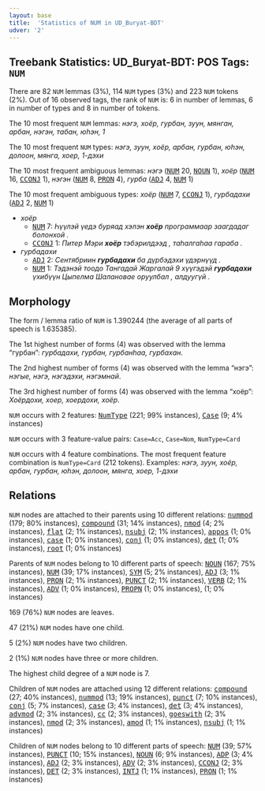 ```yaml
---
layout: base
title:  'Statistics of NUM in UD_Buryat-BDT'
udver: '2'
---
```


## Treebank Statistics: UD_Buryat-BDT: POS Tags: `NUM`

There are 82 `NUM` lemmas (3%), 114 `NUM` types (3%) and 223 `NUM` tokens (2%).
Out of 16 observed tags, the rank of `NUM` is: 6 in number of lemmas, 6 in number of types and 8 in number of tokens.

The 10 most frequent `NUM` lemmas: <em>нэгэ, хоёр, гурбан, зуун, мянган, арбан, нэгэн, табан, юһэн, 1</em>

The 10 most frequent `NUM` types:  <em>нэгэ, зуун, хоёр, арбан, гурбан, юһэн, долоон, мянга, хоер, 1-дэхи</em>

The 10 most frequent ambiguous lemmas: <em>нэгэ</em> (<tt><a href="bxr_bdt-pos-NUM.html">NUM</a></tt> 20, <tt><a href="bxr_bdt-pos-NOUN.html">NOUN</a></tt> 1), <em>хоёр</em> (<tt><a href="bxr_bdt-pos-NUM.html">NUM</a></tt> 16, <tt><a href="bxr_bdt-pos-CCONJ.html">CCONJ</a></tt> 1), <em>нэгэн</em> (<tt><a href="bxr_bdt-pos-NUM.html">NUM</a></tt> 8, <tt><a href="bxr_bdt-pos-PRON.html">PRON</a></tt> 4), <em>гурба</em> (<tt><a href="bxr_bdt-pos-ADJ.html">ADJ</a></tt> 4, <tt><a href="bxr_bdt-pos-NUM.html">NUM</a></tt> 1)

The 10 most frequent ambiguous types:  <em>хоёр</em> (<tt><a href="bxr_bdt-pos-NUM.html">NUM</a></tt> 7, <tt><a href="bxr_bdt-pos-CCONJ.html">CCONJ</a></tt> 1), <em>гурбадахи</em> (<tt><a href="bxr_bdt-pos-ADJ.html">ADJ</a></tt> 2, <tt><a href="bxr_bdt-pos-NUM.html">NUM</a></tt> 1)


* <em>хоёр</em>
  * <tt><a href="bxr_bdt-pos-NUM.html">NUM</a></tt> 7: <em>Һүүлэй үедэ буряад хэлэн <b>хоёр</b> программаар заагдадаг болонхой .</em>
  * <tt><a href="bxr_bdt-pos-CCONJ.html">CCONJ</a></tt> 1: <em>Питер Мэри <b>хоёр</b> тэбэрилдээд , таһалгаһаа гараба .</em>
* <em>гурбадахи</em>
  * <tt><a href="bxr_bdt-pos-ADJ.html">ADJ</a></tt> 2: <em>Сентябриин <b>гурбадахи</b> ба дүрбэдэхи үдэрнүүд .</em>
  * <tt><a href="bxr_bdt-pos-NUM.html">NUM</a></tt> 1: <em>Тэдэнэй тоодо Тангадай Жаргалай 9 хүүгэдэй <b>гурбадахи</b> үхибүүн Цыпелма Шалановае оруулбал , алдуугүй .</em>

## Morphology

The form / lemma ratio of `NUM` is 1.390244 (the average of all parts of speech is 1.635385).

The 1st highest number of forms (4) was observed with the lemma “гурбан”: <em>гурбадахи, гурбан, гурбанһаа, гурбахан</em>.

The 2nd highest number of forms (4) was observed with the lemma “нэгэ”: <em>нэгые, нэгэ, нэгэдэхи, нэгэмнай</em>.

The 3rd highest number of forms (4) was observed with the lemma “хоёр”: <em>Хоёрдохи, хоер, хоердохи, хоёр</em>.

`NUM` occurs with 2 features: <tt><a href="bxr_bdt-feat-NumType.html">NumType</a></tt> (221; 99% instances), <tt><a href="bxr_bdt-feat-Case.html">Case</a></tt> (9; 4% instances)

`NUM` occurs with 3 feature-value pairs: `Case=Acc`, `Case=Nom`, `NumType=Card`

`NUM` occurs with 4 feature combinations.
The most frequent feature combination is `NumType=Card` (212 tokens).
Examples: <em>нэгэ, зуун, хоёр, арбан, гурбан, юһэн, долоон, мянга, хоер, 1-дэхи</em>


## Relations

`NUM` nodes are attached to their parents using 10 different relations: <tt><a href="bxr_bdt-dep-nummod.html">nummod</a></tt> (179; 80% instances), <tt><a href="bxr_bdt-dep-compound.html">compound</a></tt> (31; 14% instances), <tt><a href="bxr_bdt-dep-nmod.html">nmod</a></tt> (4; 2% instances), <tt><a href="bxr_bdt-dep-flat.html">flat</a></tt> (2; 1% instances), <tt><a href="bxr_bdt-dep-nsubj.html">nsubj</a></tt> (2; 1% instances), <tt><a href="bxr_bdt-dep-appos.html">appos</a></tt> (1; 0% instances), <tt><a href="bxr_bdt-dep-case.html">case</a></tt> (1; 0% instances), <tt><a href="bxr_bdt-dep-conj.html">conj</a></tt> (1; 0% instances), <tt><a href="bxr_bdt-dep-det.html">det</a></tt> (1; 0% instances), <tt><a href="bxr_bdt-dep-root.html">root</a></tt> (1; 0% instances)

Parents of `NUM` nodes belong to 10 different parts of speech: <tt><a href="bxr_bdt-pos-NOUN.html">NOUN</a></tt> (167; 75% instances), <tt><a href="bxr_bdt-pos-NUM.html">NUM</a></tt> (39; 17% instances), <tt><a href="bxr_bdt-pos-SYM.html">SYM</a></tt> (5; 2% instances), <tt><a href="bxr_bdt-pos-ADJ.html">ADJ</a></tt> (3; 1% instances), <tt><a href="bxr_bdt-pos-PRON.html">PRON</a></tt> (2; 1% instances), <tt><a href="bxr_bdt-pos-PUNCT.html">PUNCT</a></tt> (2; 1% instances), <tt><a href="bxr_bdt-pos-VERB.html">VERB</a></tt> (2; 1% instances), <tt><a href="bxr_bdt-pos-ADV.html">ADV</a></tt> (1; 0% instances), <tt><a href="bxr_bdt-pos-PROPN.html">PROPN</a></tt> (1; 0% instances),  (1; 0% instances)

169 (76%) `NUM` nodes are leaves.

47 (21%) `NUM` nodes have one child.

5 (2%) `NUM` nodes have two children.

2 (1%) `NUM` nodes have three or more children.

The highest child degree of a `NUM` node is 7.

Children of `NUM` nodes are attached using 12 different relations: <tt><a href="bxr_bdt-dep-compound.html">compound</a></tt> (27; 40% instances), <tt><a href="bxr_bdt-dep-nummod.html">nummod</a></tt> (13; 19% instances), <tt><a href="bxr_bdt-dep-punct.html">punct</a></tt> (7; 10% instances), <tt><a href="bxr_bdt-dep-conj.html">conj</a></tt> (5; 7% instances), <tt><a href="bxr_bdt-dep-case.html">case</a></tt> (3; 4% instances), <tt><a href="bxr_bdt-dep-det.html">det</a></tt> (3; 4% instances), <tt><a href="bxr_bdt-dep-advmod.html">advmod</a></tt> (2; 3% instances), <tt><a href="bxr_bdt-dep-cc.html">cc</a></tt> (2; 3% instances), <tt><a href="bxr_bdt-dep-goeswith.html">goeswith</a></tt> (2; 3% instances), <tt><a href="bxr_bdt-dep-nmod.html">nmod</a></tt> (2; 3% instances), <tt><a href="bxr_bdt-dep-amod.html">amod</a></tt> (1; 1% instances), <tt><a href="bxr_bdt-dep-nsubj.html">nsubj</a></tt> (1; 1% instances)

Children of `NUM` nodes belong to 10 different parts of speech: <tt><a href="bxr_bdt-pos-NUM.html">NUM</a></tt> (39; 57% instances), <tt><a href="bxr_bdt-pos-PUNCT.html">PUNCT</a></tt> (10; 15% instances), <tt><a href="bxr_bdt-pos-NOUN.html">NOUN</a></tt> (6; 9% instances), <tt><a href="bxr_bdt-pos-ADP.html">ADP</a></tt> (3; 4% instances), <tt><a href="bxr_bdt-pos-ADJ.html">ADJ</a></tt> (2; 3% instances), <tt><a href="bxr_bdt-pos-ADV.html">ADV</a></tt> (2; 3% instances), <tt><a href="bxr_bdt-pos-CCONJ.html">CCONJ</a></tt> (2; 3% instances), <tt><a href="bxr_bdt-pos-DET.html">DET</a></tt> (2; 3% instances), <tt><a href="bxr_bdt-pos-INTJ.html">INTJ</a></tt> (1; 1% instances), <tt><a href="bxr_bdt-pos-PRON.html">PRON</a></tt> (1; 1% instances)

